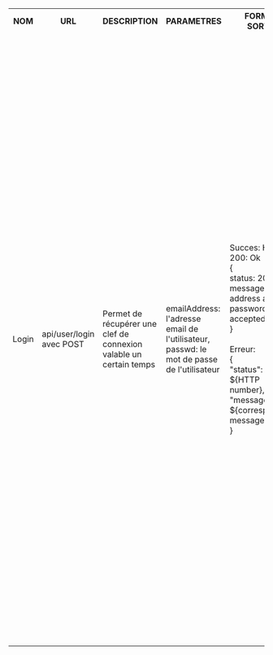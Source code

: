 <table>
    <tr>
        <th>NOM</th>
        <th>URL</th>
        <th>DESCRIPTION</th>
        <th>PARAMETRES</th>
        <th>FORMAT SORTIE</th>
        <th>EXEMPLE SORTIE</th>
        <th>ERREURS POSSIBLES</th>
        <th>AVANCEMENT</th>
        <th>CLASSES / FICHIERS .js</th>
        <th>INFOS SUPPLEMENTAIRES</th>
    </tr>
    <tr>
        <td>Login</td>
        <td>api/user/login avec POST</td>
        <td>Permet de récupérer une clef de connexion valable un certain temps</td>
        <td>
            emailAddress: l'adresse email de l'utilisateur,<br>
            passwd: le mot de passe de l'utilisateur<br>
        <td>
            Succes: HTTP 200: Ok<br>
            {<br>
            status: 200,<br>
            message: "Email address and password accepted"<br>
            }<br><br>
            Erreur: <br>
            {<br>
                "status": ${HTTP number},<br>
                "message": ${corresponding message}<br>
            }<br>
        </td>
        <td>
            Succes: HTTP 200: Ok<br>
            {<br>
            status: 200,<br>
            message: "Email address and password accepted"<br>
            }<br><br>
            Erreur: HTTP 401: Unauthorized<br>
            {<br>
                "status": 401,<br>
                "message": "Unkown email address"<br>
            }<br><br>
            Erreur: HTTP 403: Forbidden<br>
            {<br>
                "status": 403,<br>
                "message": "Invalid password"<br>
            }<br><br>
            Erreur: HTTP 40O: Bad Request<br>
            {<br>
                "status": 400,<br>
                "message": "Invalid credentials - email address or password missing"<br>
            }<br><br>
            Erreur: HTTP 500: Internal Server Error<br>
            {<br>
                "status": 500,<br>
                "message": "Internal error"<br>
            }<br>
        </td>
        <td>
            Données incomplètes -> 400,<br>
            Mauvaise données d'authentification -> 401,<br>
            Acces non authorise -> 403<br>
            Erreur interne -> 500<br>
        </td>
        <td>En cours</td>
        <td>api.js, User (in entities/users.js)</td>
        <td>...</td>
    </tr>
</table>